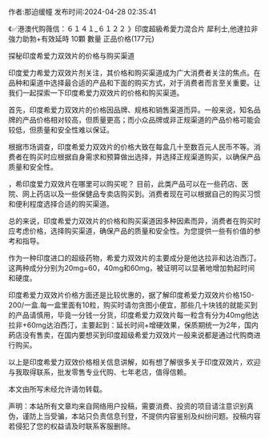 <p>作者:那迫缓幢 发布时间:2024-04-28 02:35:41</p>
<p>《✅港澳代购薇信：６１４１_６１２２ 》印度超級希愛力混合片 犀利士,他達拉非 強力助勃+有效延時 10顆 數量 正品价格(177元) </p>
									<p>探秘印度希爱力双效片的价格与购买渠道</p><p>印度爱力希爱力双效片剂关注，其价格和购买渠道成为广大消费者关注的焦点。在品种和渠道中选择最合适的产品和下面的购买方式，对于消费者而言至关重要。让我们一起探索一下印度希爱力双效片的价格和购买渠道。</p><p>首先，印度希爱力双效片的价格因品牌、规格和销售渠道而异。一般来说，知名品牌的产品价格相对较高，但质量更高；而小众品牌或非正规渠道的产品价格可能会较低，但质量和安全性难以保证。</p><p>根据市场调查，印度希爱力双效片的价格大致在每盒几十至数百元人民币不等。消费者在购买时应根据自身需求和预算做出选择，并选择正规渠道购买，以确保产品质量和安全性。</p><p>，希印度爱力双效片在哪里可以购买呢？ 目前，此类产品可以在一些药店、医院、网上药店以及一些保健品专卖店购买到。消费者现在可以根据自己的购买习惯和便利程度选择合适的购买渠道。</p><p>总的来说，印度希爱力双效片的价格和购买渠道因多种因素而异，消费者在购买时应考虑价格，选择购买渠道，确保产品的质量和安全性。为您提供一些有价值的参考和指导。</p><p></p><p>作为一种印度进口的超级药物，希爱力双效片的主要成分是他达拉非和达泊西汀。这两种成分分别为20mg=60，40mg和60mg，被证明可以显著地增加勃起时间和硬度。</p><p>印度希爱力双效片价格方面还是比较优惠的，据了解印度希爱力双效片价格150-200/一盒.每一盒里面有10粒，购买时请勿贪图小便宜，那些几十块钱的就能买到的产品请慎用，毕竟一分钱一分货，印度希爱力双效片每一粒含有分为40mg他达拉非+60mg达泊西汀，主要起到：延长时间+增硬效果，保质期统一为2年，国内葯店没有售卖，在国内要想买到印度超级希爱力双效片一般来说都是通过代购商进行购买。</p><p>以上是印度希爱力双效价格相关信息讲解，如有想了解很多关于印度双效片，欢迎与我取得联系，批发零售专业代购、七年老店，值得信赖。</p><p>本文由所写未经允许请勿转载。</p>				声明：本站所有文章均来自网络用户投稿，需要消费、投资的项目请注意识别真伪，谨防上当受骗，本站只负责信息刊登，不提供内容鉴别及纠纷问题。投稿内容若侵犯了您的权益请及时联系客服删除。				
